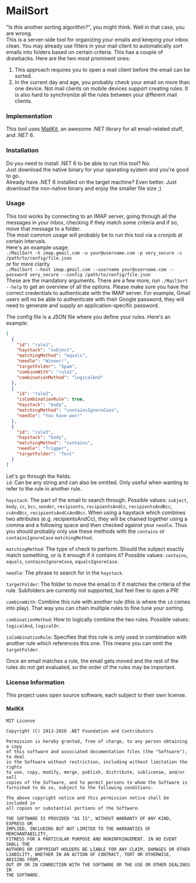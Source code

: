 # MailSort
"Is this another sorting algorithm?", you might think. 
Well in that case, you are wrong.\
This is a server-side tool for organizing your emails and keeping your inbox clean.
You may already use filters in your mail client to automatically sort emails into folders based on certain criteria.
This has a couple of drawbacks. Here are the two most prominent ones:
1) This approach requires you to open a mail client before the email can be sorted.
2) In the current day and age, you probably check your email on more than one device. Not mail clients on mobile devices support creating rules. It is also hard to synchronize all the rules between your different mail clients.

### Implementation
This tool uses [MailKit](https://github.com/jstedfast/MailKit), an awesome .NET library for all email-related stuff, and .NET 6.

### Installation
Do you need to install .NET 6 to be able to run this tool? No.\
Just download the native binary for your operating system and you're good to go.\
Already have .NET 6 installed on the target machine? Even better. Just download the non-native binary and enjoy the smaller file size ;)

### Usage
This tool works by connecting to an IMAP server, going through all the messages in your inbox, checking if they match some criteria and if so, move that message to a folder.\
The most common usage will probably be to run this tool via a cronjob at certain intervals.\
Here's an example usage:\
`./MailSort -h imap.gmail.com -u your@username.com -p very_secure -c /path/to/config/file.json`\
or for more clarity\
`./MailSort --host imap.gmail.com --username your@username.com --password very_secure --config /path/to/config/file.json`\
These are the mandatory arguments. There are a few more, run `./MailSort --help` to get an overview of all the options.
Please make sure you have the correct credentials to authenticate with the IMAP server. For example, Gmail users will no be able to authenticate with their Google password, they will need to generate and supply an application-specific password.

The config file is a JSON file where you define your rules. Here's an example:
```json
[
  {
    "id": "rule1",
    "haystack": "subject",
    "matchingMethod": "equals",
    "needle": "Winner!",
    "targetFolder": "Spam",
    "combineWith": "rule2",
    "combinationMethod": "logicalAnd"
  },
  {
    "id": "rule2",
    "isCombinationRule": true,
    "haystack": "body",
    "matchingMethod": "containsIgnoreCase",
    "needle": "You have won!"
  },
  {
    "id": "rule3",
    "haystack": "body",
    "matchingMethod": "contains",
    "needle": "Trigger",
    "targetFolder": "Test"
  }
]
```
Let's go through the fields.\
`id`: Can be any string and can also be omitted. Only useful when wanting to refer to the rule in another rule.

`haystack`: The part of the email to search through. Possible values: `subject`, `body`, `cc`, `bcc`, `sender`, `recipients`, `recipientsAndCc`, `recipientsAndBcc`, `ccAndBcc`, `recipientsAndCcAndBcc`. When using a haystack which combines two attributes (e.g. recipientsAndCc), they will be chained together using a comma and a following space and then checked against your `needle`. Thus you should probably only use these methods with the `contains` or `containsIgnoreCase` `matchingMethod`.

`matchingMethod`: The type of check to perform. Should the subject exactly match something, or is it enough if it contains it? Possible values: `contains`, `equals`, `containsIgnoreCase`, `equalsIgnoreCase`.

`needle`: The phrase to search for in the `haystack`.

`targetFolder`: The folder to move the email to if it matches the criteria of the rule. Subfolders are currently not supported, but feel free to open a PR!

`combineWith`: Combine this rule with another rule (this is where the `id` comes into play). That way you can chain multiple rules to fine tune your sorting.

`combinationMethod`: How to logically combine the two rules. Possible values: `logicalAnd`, `logicalOr`.

`isCombinationRule`: Specifies that this rule is only used in combination with another rule which references this one. This means you can omit the `targetFolder`.

Once an email matches a rule, the email gets moved and the rest of the rules do not get evaluated, so the order of the rules may be important.

### License Information
This project uses open source software, each subject to their own license.

#### MailKit
```
MIT License

Copyright (C) 2013-2020 .NET Foundation and Contributors

Permission is hereby granted, free of charge, to any person obtaining a copy
of this software and associated documentation files (the "Software"), to deal
in the Software without restriction, including without limitation the rights
to use, copy, modify, merge, publish, distribute, sublicense, and/or sell
copies of the Software, and to permit persons to whom the Software is
furnished to do so, subject to the following conditions:

The above copyright notice and this permission notice shall be included in
all copies or substantial portions of the Software.

THE SOFTWARE IS PROVIDED "AS IS", WITHOUT WARRANTY OF ANY KIND, EXPRESS OR
IMPLIED, INCLUDING BUT NOT LIMITED TO THE WARRANTIES OF MERCHANTABILITY,
FITNESS FOR A PARTICULAR PURPOSE AND NONINFRINGEMENT. IN NO EVENT SHALL THE
AUTHORS OR COPYRIGHT HOLDERS BE LIABLE FOR ANY CLAIM, DAMAGES OR OTHER
LIABILITY, WHETHER IN AN ACTION OF CONTRACT, TORT OR OTHERWISE, ARISING FROM,
OUT OF OR IN CONNECTION WITH THE SOFTWARE OR THE USE OR OTHER DEALINGS IN
THE SOFTWARE.
```
